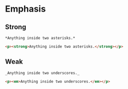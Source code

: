 # Emphasis

## Strong
```gr
*Anything inside two asterisks.*
```
```html
<p><strong>Anything inside two asterisks.</strong></p>
```

## Weak
```gr
_Anything inside two underscores._
```
```html
<p><em>Anything inside two underscores.</em></p>
```
